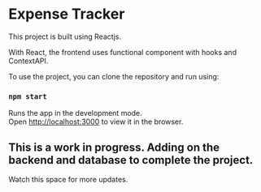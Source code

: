 # Expense Tracker

This project is built using Reactjs.

With React, the frontend uses functional component with hooks and ContextAPI.

To use the project, you can clone the repository and run using: 

### `npm start`

Runs the app in the development mode.\
Open [http://localhost:3000](http://localhost:3000) to view it in the browser.

## This is a work in progress. Adding on the backend and database to complete the project. 

Watch this space for more updates.
